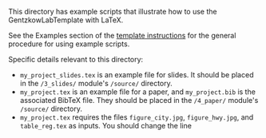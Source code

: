 This directory has example scripts that illustrate how to use the GentzkowLabTemplate with LaTeX.

See the Examples section of the [template instructions](xxx) for the general procedure for using example scripts.

Specific details relevant to this directory:
* `my_project_slides.tex` is an example file for slides. It should be placed in the `/3_slides/` module's `/source/` directory.
* `my_project.tex` is an example file for a paper, and `my_project.bib` is the associated BibTeX file. They should be placed in the `/4_paper/` module's `/source/` directory.
* `my_project.tex` requires the files `figure_city.jpg`, `figure_hwy.jpg`, and `table_reg.tex` as inputs. You should change the line 